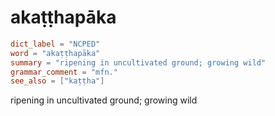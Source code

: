 # akaṭṭhapāka

``` toml
dict_label = "NCPED"
word = "akaṭṭhapāka"
summary = "ripening in uncultivated ground; growing wild"
grammar_comment = "mfn."
see_also = ["kaṭṭha"]
```

ripening in uncultivated ground; growing wild

